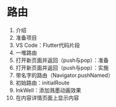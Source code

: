 # 路由

1. 介绍
2. 准备项目
3. VS Code：Flutter代码片段
4. 一堆路由
5. 打开新页面并返回（push与pop）：准备
6. 打开新页面并返回（push与pop）：实施
7. 带名字的路由（Navigator.pushNamed）
8. 初始路由：initialRoute
9. InkWell：添加溅墨动画效果
10. 在内容详情页面上显示内容
